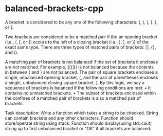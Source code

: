 # balanced-brackets-cpp

A bracket is considered to be any one of the following characters: (, ), {, }, [, or ].

Two brackets are considered to be a matched pair if the an opening bracket (i.e., (, [, or {) occurs to the left of a closing bracket (i.e., ), ], or }) of the exact same type.
There are three types of matched pairs of brackets: [], {}, and ().

A matching pair of brackets is not balanced if the set of brackets it encloses are not matched.
For example, {[(])} is not balanced because the contents in between { and } are not balanced.
The pair of square brackets encloses a single, unbalanced opening bracket, (, and the pair of parentheses encloses a single, unbalanced closing square bracket, ].
By this logic, we say a sequence of brackets is balanced if the following conditions are met:
	•	It contains no unmatched brackets.
	•	The subset of brackets enclosed within the confines of a matched pair of brackets is also a matched pair of brackets.

Task description:
Write a function which takes a string to be checked.
String can contain brackets and any other characters.
Function should store/operate string using stack.
Function should display(using std::cout) string up to first unbalanced bracket or "OK" if all brackets are balanced.
